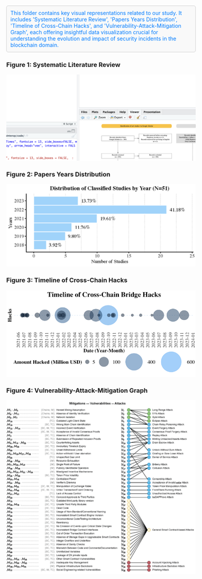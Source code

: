 <div style="border: 1px solid #ccc; padding: 10px; background-color: #f9f9f9; border-radius: 5px; color: #333;">
  <p style="margin: 0; color: #007bff;">
This folder contains key visual representations related to our study. It includes 'Systematic Literature Review', 'Papers Years Distribution', 'Timeline of Cross-Chain Hacks', and 'Vulnerability-Attack-Mitigation Graph', each offering insightful data visualization crucial for understanding the evolution and impact of security incidents in the blockchain domain.
  </p>
</div>

<div>
  <h3>Figure 1: Systematic Literature Review</h3>
  <img src="./systematic_literature_review.png" alt="Systematic Literature Review" style="max-width: 100%; height: auto;" />

  <h3>Figure 2: Papers Years Distribution</h3>
  <img src="./papers_years_distribution.png" alt="Papers Years Distribution" style="max-width: 100%; height: auto;" />

  <h3>Figure 3: Timeline of Cross-Chain Hacks</h3>
  <img src="./timeline_cross_chain_hacks.png" alt="Timeline of Cross-Chain Hacks" style="max-width: 100%; height: auto;" />

  <h3>Figure 4: Vulnerability-Attack-Mitigation Graph</h3>
  <img src="./vuln-att-mitig-graph.png" alt="Vulnerability-Attack-Mitigation Graph" style="max-width: 100%; height: auto;" />
</div>



